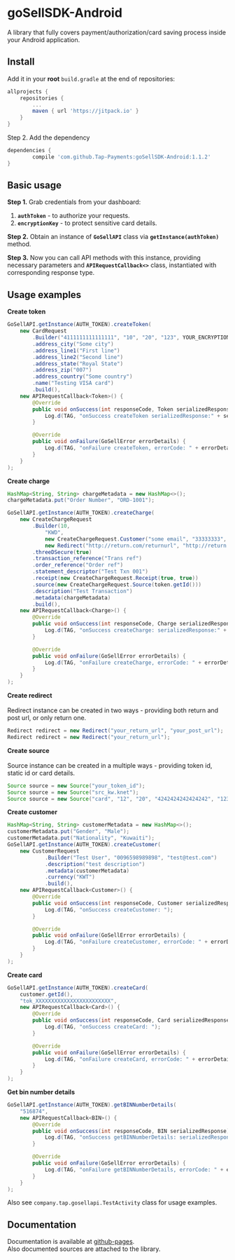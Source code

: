 # goSellSDK-Android

A library that fully covers payment/authorization/card saving process inside your Android application.

Install
--------
Add it in your **root** `build.gradle` at the end of repositories:
```groovy
allprojects {
	repositories {
		...
		maven { url 'https://jitpack.io' }
	}
}
```
Step 2. Add the dependency
```groovy
dependencies {
        compile 'com.github.Tap-Payments:goSellSDK-Android:1.1.2'
}
```

Basic usage
-------------
**Step 1.** Grab credentials from your dashboard:<br>
1. **`authToken`** - to authorize your requests.
2. **`encryptionKey`** - to protect sensitive card details.

**Step 2.** Obtain an instance of **`GoSellAPI`** class via **`getInstance(authToken)`** method.

**Step 3.** Now you can call API methods with this instance, providing necessary parameters and **`APIRequestCallback<>`** class, instantiated with corresponding response type.

Usage examples
-------------
**Create token**

```java
GoSellAPI.getInstance(AUTH_TOKEN).createToken(
    new CardRequest
        .Builder("4111111111111111", "10", "20", "123", YOUR_ENCRYPTION_KEY)
        .address_city("Some city")
        .address_line1("First line")
        .address_line2("Second line")
        .address_state("Royal State")
        .address_zip("007")
        .address_country("Some country")
        .name("Testing VISA card")
        .build(),
    new APIRequestCallback<Token>() {
        @Override
        public void onSuccess(int responseCode, Token serializedResponse) {
            Log.d(TAG, "onSuccess createToken serializedResponse:" + serializedResponse);
        }

        @Override
        public void onFailure(GoSellError errorDetails) {
            Log.d(TAG, "onFailure createToken, errorCode: " + errorDetails.getErrorCode() + ", errorBody: " + errorDetails.getErrorBody() + ", throwable: " + errorDetails.getThrowable());
        }
    }
);
```


**Create charge**

```java
HashMap<String, String> chargeMetadata = new HashMap<>();
chargeMetadata.put("Order Number", "ORD-1001");

GoSellAPI.getInstance(AUTH_TOKEN).createCharge(
    new CreateChargeRequest
        .Builder(10, 
            "KWD", 
            new CreateChargeRequest.Customer("some email", "33333333", "first name"),
            new Redirect("http://return.com/returnurl", "http://return.com/posturl"))
        .threeDSecure(true)
        .transaction_reference("Trans ref")
        .order_reference("Order ref")
        .statement_descriptor("Test Txn 001")
        .receipt(new CreateChargeRequest.Receipt(true, true))
        .source(new CreateChargeRequest.Source(token.getId()))
        .description("Test Transaction")
        .metadata(chargeMetadata)
        .build(),
    new APIRequestCallback<Charge>() {
        @Override
        public void onSuccess(int responseCode, Charge serializedResponse) {
            Log.d(TAG, "onSuccess createCharge: serializedResponse:" + serializedResponse);
        }

        @Override
        public void onFailure(GoSellError errorDetails) {
            Log.d(TAG, "onFailure createCharge, errorCode: " + errorDetails.getErrorCode() + ", errorBody: " + errorDetails.getErrorBody() + ", throwable: " + errorDetails.getThrowable());
        }
    }
);
```

**Create redirect**<br><br>
Redirect instance can be created in two ways - providing both return and post url, or only return one.
   
```java
Redirect redirect = new Redirect("your_return_url", "your_post_url");
Redirect redirect = new Redirect("your_return_url");
```

**Create source**<br><br>
Source instance can be created in a multiple ways - providing token id, static id or card details.
   
```java
Source source = new Source("your_token_id");
Source source = new Source("src_kw.knet");
Source source = new Source("card", "12", "20", "4242424242424242", "123");
```

**Create customer**

```java
HashMap<String, String> customerMetadata = new HashMap<>();
customerMetadata.put("Gender", "Male");
customerMetadata.put("Nationality", "Kuwaiti");
GoSellAPI.getInstance(AUTH_TOKEN).createCustomer(
    new CustomerRequest
            .Builder("Test User", "0096598989898", "test@test.com")
            .description("test description")
            .metadata(customerMetadata)
            .currency("KWT")
            .build(),
    new APIRequestCallback<Customer>() {
        @Override
        public void onSuccess(int responseCode, Customer serializedResponse) {
            Log.d(TAG, "onSuccess createCustomer: ");
        }

        @Override
        public void onFailure(GoSellError errorDetails) {
            Log.d(TAG, "onFailure createCustomer, errorCode: " + errorDetails.getErrorCode() + ", errorBody: " + errorDetails.getErrorBody() + ", throwable: " + errorDetails.getThrowable());
        }
    }
);
```

**Create card**

```java
GoSellAPI.getInstance(AUTH_TOKEN).createCard(
    customer.getId(),
    "tok_XXXXXXXXXXXXXXXXXXXXXXXX",
    new APIRequestCallback<Card>() {
        @Override
        public void onSuccess(int responseCode, Card serializedResponse) {
            Log.d(TAG, "onSuccess createCard: ");
        }

        @Override
        public void onFailure(GoSellError errorDetails) {
            Log.d(TAG, "onFailure createCard, errorCode: " + errorDetails.getErrorCode() + ", errorBody: " + errorDetails.getErrorBody() + ", throwable: " + errorDetails.getThrowable());
        }
    }
);
```

**Get bin number details**

```java
GoSellAPI.getInstance(AUTH_TOKEN).getBINNumberDetails(
    "516874",
    new APIRequestCallback<BIN>() {
        @Override
        public void onSuccess(int responseCode, BIN serializedResponse) {
            Log.d(TAG, "onSuccess getBINNumberDetails: serializedResponse:" + serializedResponse);
        }

        @Override
        public void onFailure(GoSellError errorDetails) {
            Log.d(TAG, "onFailure getBINNumberDetails, errorCode: " + errorDetails.getErrorCode() + ", errorBody: " + errorDetails.getErrorBody() + ", throwable: " + errorDetails.getThrowable());
        }
    }
);
```

Also see `company.tap.gosellapi.TestActivity` class for usage examples.

Documentation
-------------
Documentation is available at [github-pages][2].<br>
Also documented sources are attached to the library.

[2]:https://tap-payments.github.io/goSellSDK-Android/

[1]:https://www.tap.company/developers/
